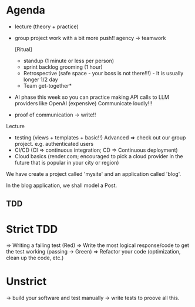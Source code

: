 # Agenda

- lecture (theory + practice)
- group project work with a bit more push!! agency -> teamwork

    [Ritual]
    - standup (1 minute or less per person)
    - sprint backlog grooming (1 hour)
    - Retrospective (safe space - your boss is not there!!!) - It is usually longer
    1/2 day 
    - Team get-together*


- AI phase this week so you can practice making API calls to LLM providers like OpenAI (expensive)
Communicate loudly!!!
- proof of communication -> write!!


Lecture

- testing (views + templates + basic!!) 
Advanced => check out our group project. e.g. authenticated users
- CI/CD (CI => continuous integration; CD => Continuous deployment)
- Cloud basics (render.com; encouraged to pick a cloud provider in the future that is popular in your city or region)



We have create a project called 'mysite' and an application called 'blog'.

In the blog application, we shall model a Post.


## TDD

Strict TDD
==========
=> Writing a failing test (Red)
=> Write the most logical response/code to get the test working (passing -> Green)
=> Refactor your code (optimization, clean up the code, etc.)

Unstrict
========
-> build your software and test manually
-> write tests to proove all this.